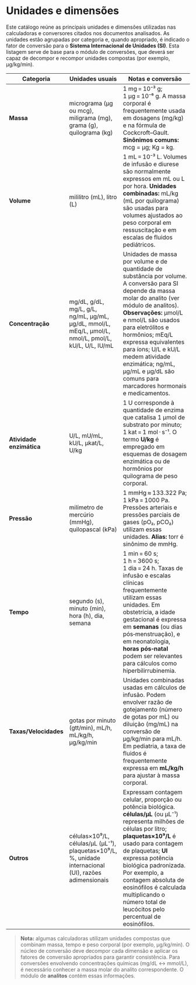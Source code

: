 # Unidades e dimensões

Este catálogo reúne as principais unidades e dimensões utilizadas nas calculadoras e conversores citados nos documentos analisados.  As unidades estão agrupadas por categoria e, quando apropriado, é indicado o fator de conversão para o **Sistema Internacional de Unidades (SI)**.  Esta listagem serve de base para o módulo de conversões, que deverá ser capaz de decompor e recompor unidades compostas (por exemplo, μg/kg/min).

| Categoria             | Unidades usuais                                                                               | Notas e conversão                                                                                                                                                                   |
|-----------------------|------------------------------------------------------------------------------------------------|--------------------------------------------------------------------------------------------------------------------------------------------------------------------------------------|
| **Massa**             | micrograma (μg ou mcg), miligrama (mg), grama (g), quilograma (kg)                                 | 1 mg = 10⁻³ g; 1 μg = 10⁻⁶ g.  A massa corporal é frequentemente usada em dosagens (mg/kg) e na fórmula de Cockcroft–Gault.  **Sinônimos comuns:** mcg = μg; Kg = kg.                                                          |
| **Volume**            | mililitro (mL), litro (L)                                                                      | 1 mL = 10⁻³ L.  Volumes de infusão e diurese são normalmente expressos em mL ou L por hora.  **Unidades combinadas:** mL/kg (mL por quilograma) são usadas para volumes ajustados ao peso corporal em ressuscitação e em escalas de fluidos pediátricos.                                                                                            |
| **Concentração**      | mg/dL, g/dL, mg/L, g/L, ng/mL, μg/mL, μg/dL, mmol/L, mEq/L, μmol/L, nmol/L, pmol/L, kU/L, U/L, IU/mL | Unidades de massa por volume e de quantidade de substância por volume.  A conversão para SI depende da massa molar do analito (ver módulo de analitos).  **Observações:** μmol/L e nmol/L são usados para eletrólitos e hormônios; mEq/L expressa equivalentes para íons; U/L e kU/L medem atividade enzimática; ng/mL, μg/mL e μg/dL são comuns para marcadores hormonais e medicamentos.                              |
| **Atividade enzimática** | U/L, mU/mL, kU/L, μkat/L, U/kg                                                                    | 1 U corresponde à quantidade de enzima que catalisa 1 μmol de substrato por minuto; 1 kat = 1 mol · s⁻¹.  O termo **U/kg** é empregado em esquemas de dosagem enzimática ou de hormônios por quilograma de peso corporal.                                                                            |
| **Pressão**           | milímetro de mercúrio (mmHg), quilopascal (kPa)                                               | 1 mmHg ≈ 133.322 Pa; 1 kPa = 1000 Pa.  Pressões arteriais e pressões parciais de gases (pO₂, pCO₂) utilizam essas unidades.  **Alias:** torr é sinônimo de mmHg.                                                          |
| **Tempo**             | segundo (s), minuto (min), hora (h), dia, semana                                              | 1 min = 60 s; 1 h = 3600 s; 1 dia = 24 h.  Taxas de infusão e escalas clínicas frequentemente utilizam essas unidades.  Em obstetrícia, a idade gestacional é expressa em **semanas** (ou dias pós‑menstruação), e em neonatologia, **horas pós‑natal** podem ser relevantes para cálculos como hiperbilirrubinemia.                                                               |
| **Taxas/Velocidades** | gotas por minuto (gtt/min), mL/h, mL/kg/h, μg/kg/min                                                   | Unidades combinadas usadas em cálculos de infusão.  Podem envolver razão de gotejamento (número de gotas por mL) ou diluição (mg/mL) na conversão de μg/kg/min para mL/h.  Em pediatria, a taxa de fluidos é frequentemente expressa em **mL/kg/h** para ajustar à massa corporal.          |
| **Outros**            | células×10⁹/L, células/μL (μL⁻¹), plaquetas×10⁹/L, %, unidade internacional (UI), razões adimensionais                | Expressam contagem celular, proporção ou potência biológica.  **células/μL** (ou μL⁻¹) representa milhões de células por litro; **plaquetas×10⁹/L** é usado para contagem de plaquetas; **UI** expressa potência biológica padronizada.  Por exemplo, a contagem absoluta de eosinófilos é calculada multiplicando o número total de leucócitos pelo percentual de eosinófilos. |

> **Nota:** algumas calculadoras utilizam unidades compostas que combinam massa, tempo e peso corporal (por exemplo, μg/kg/min).  O núcleo de conversão deve decompor cada dimensão e aplicar os fatores de conversão apropriados para garantir consistência.  Para conversões envolvendo concentrações químicas (mg/dL ↔ mmol/L), é necessário conhecer a massa molar do analito correspondente.  O módulo de **analitos** contém essas informações.